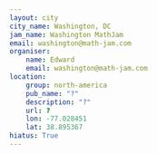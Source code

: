 ```yaml
---
layout: city
city_name: Washington, DC
jam_name: Washington MathJam
email: washington@math-jam.com
organiser:
    name: Edward
    email: washington@math-jam.com
location:
    group: north-america
    pub_name: "?"
    description: "?"
    url: ?
    lon: -77.028451
    lat: 38.895367
hiatus: True
---
```

